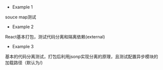 - Example 1

souce map测试

- Example 2

React基本打包，测试代码分离和隔离依赖(external)

- Example 3

基本的代码分离测试，打包后利用jsonp实现分离的原理，且测试配置异步模块的加载路径（默认为/)
